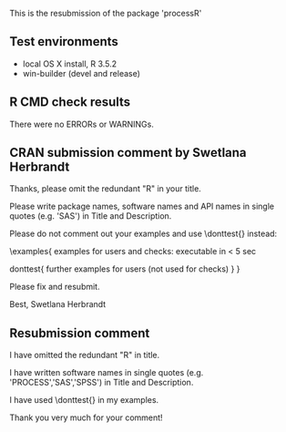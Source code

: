 This is the resubmission of the package 'processR'

## Test environments
* local OS X install, R 3.5.2
* win-builder (devel and release)

## R CMD check results
There were no ERRORs or WARNINGs.

## CRAN submission comment by Swetlana Herbrandt

Thanks, please omit the redundant "R" in your title.

Please write package names, software names and API names in single quotes (e.g. 'SAS') in Title and Description.

Please do not comment out your examples and use \donttest{} instead:

\examples{
  examples for users and checks:
  executable in < 5 sec

  donttest{
      further examples for users (not used for checks)
  }
}


Please fix and resubmit.

Best,
Swetlana Herbrandt

## Resubmission comment

I have omitted the redundant "R" in title.

I have written software names in single quotes (e.g. 'PROCESS','SAS','SPSS') in Title and Description.

I have used \donttest{} in my examples.

Thank you very much for your comment!
